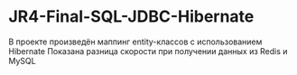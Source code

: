 # JR4-Final-SQL-JDBC-Hibernate

В проекте произведён маппинг entity-классов с использованием Hibernate
Показана разница скорости при получении данных из Redis и MySQL
